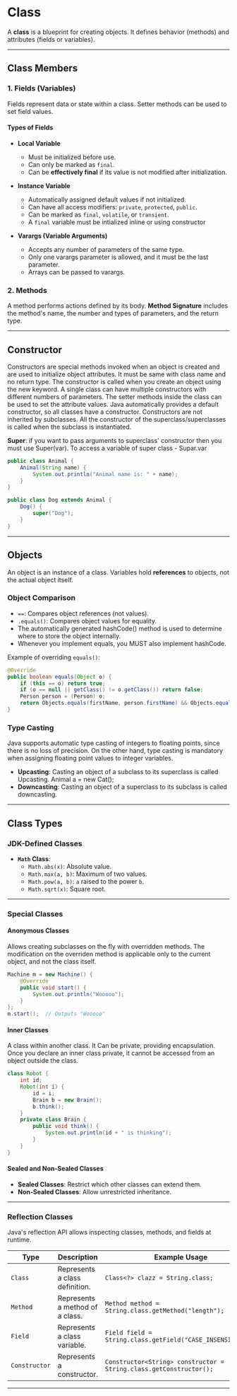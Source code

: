 # Class

A **class** is a blueprint for creating objects. It defines behavior (methods) and attributes (fields or variables).  

---

## Class Members

### 1. Fields (Variables)

Fields represent data or state within a class. Setter methods can be used to set field values.

#### Types of Fields  

- **Local Variable**
  - Must be initialized before use.  
  - Can only be marked as `final`.  
  - Can be **effectively final** if its value is not modified after initialization.  

- **Instance Variable**
  - Automatically assigned default values if not initialized.  
  - Can have all access modifiers: `private`, `protected`, `public`.  
  - Can be marked as `final`, `volatile`, or `transient`.  
  - A `final` variable must be intialized inline or using constructor

- **Varargs (Variable Arguments)**
  - Accepts any number of parameters of the same type.  
  - Only one varargs parameter is allowed, and it must be the last parameter.  
  - Arrays can be passed to varargs.  

### 2. Methods

A method performs actions defined by its body. **Method Signature** includes the method's name, the number and types of parameters, and the return type.  

---

## Constructor

Constructors are special methods invoked when an object is created and are used to initialize object attributes. It must be same with class name and no return type. The constructor is called when you create an object using the new keyword. A single class can have multiple constructors with different numbers of parameters. The setter methods inside the class can be used to set the attribute values. Java automatically provides a default constructor, so all classes have a constructor. Constructors are not inherited by subclasses. All the constructor of the superclass/superclasses is called when the subclass is instantiated.

**Super**:  if you want to pass arguments to superclass' constructor then you must use Super(var). To access a variable of super class - Supar.var

```java
public class Animal {
    Animal(String name) {
        System.out.println("Animal name is: " + name);
    }
}

public class Dog extends Animal {
    Dog() {
        super("Dog");
    }
}
```

---

## Objects

An object is an instance of a class. Variables hold **references** to objects, not the actual object itself.

### Object Comparison

- `==`: Compares object references (not values).  
- `.equals()`: Compares object values for equality.  
- The automatically generated hashCode() method is used to determine where to store the object internally.
- Whenever you implement equals, you MUST also implement hashCode.

Example of overriding `equals()`:

```java
@Override
public boolean equals(Object o) {
    if (this == o) return true;
    if (o == null || getClass() != o.getClass()) return false;
    Person person = (Person) o;
    return Objects.equals(firstName, person.firstName) && Objects.equals(lastName, person.lastName);
}
```

### Type Casting

Java supports automatic type casting of integers to floating points, since there is no loss of precision. On the other hand, type casting is mandatory when assigning floating point values to integer variables.

- **Upcasting**: Casting an object of a subclass to its superclass is called Upcasting. Animal a = new Cat();
- **Downcasting**: Casting an object of a superclass to its subclass is called downcasting.

---

## Class Types

### JDK-Defined Classes

- **`Math` Class**:  
  - `Math.abs(x)`: Absolute value.  
  - `Math.max(a, b)`: Maximum of two values.  
  - `Math.pow(a, b)`: `a` raised to the power `b`.  
  - `Math.sqrt(x)`: Square root.

---

### Special Classes

#### Anonymous Classes

Allows creating subclasses on the fly with overridden methods. The modification on the overriden method is applicable only to the current object, and not the class itself.

```java
Machine m = new Machine() {
    @Override
    public void start() {
        System.out.println("Wooooo");
    }
};
m.start();  // Outputs "Wooooo"
```

#### Inner Classes

A class within another class. It Can be private, providing encapsulation. Once you declare an inner class private, it cannot be accessed from an object outside the class.

```java
class Robot {
    int id;
    Robot(int i) {
        id = i;
        Brain b = new Brain();
        b.think();
    }
    private class Brain {
        public void think() {
            System.out.println(id + " is thinking");
        }
    }
}
```

#### Sealed and Non-Sealed Classes

- **Sealed Classes**: Restrict which other classes can extend them.  
- **Non-Sealed Classes**: Allow unrestricted inheritance.

---

### Reflection Classes

Java's reflection API allows inspecting classes, methods, and fields at runtime.  

| Type          | Description                               | Example Usage                                         |
|---------------|-------------------------------------------|-------------------------------------------------------|
| `Class`       | Represents a class definition.            | `Class<?> clazz = String.class;`                      |
| `Method`      | Represents a method of a class.           | `Method method = String.class.getMethod("length");`   |
| `Field`       | Represents a class variable.              | `Field field = String.class.getField("CASE_INSENSITIVE");` |
| `Constructor` | Represents a constructor.                 | `Constructor<String> constructor = String.class.getConstructor();` |

---

